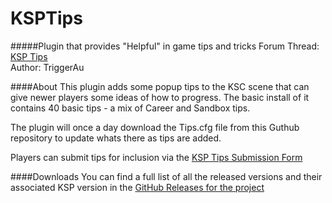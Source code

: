KSPTips
=======
#####Plugin that provides "Helpful" in game tips and tricks 
Forum Thread: [KSP Tips](http://forum.kerbalspaceprogram.com/threads/)  
Author: TriggerAu

####About
This plugin adds some popup tips to the KSC scene that can give newer players some ideas of how to progress. The basic install of it contains 40 basic tips - a mix of Career and Sandbox tips.

The plugin will once a day download the Tips.cfg file from this Guthub repository to update whats there as tips are added.

Players can submit tips for inclusion via the [KSP Tips Submission Form](https://docs.google.com/forms/d/124jXER4WyRnAx6W23FRr4m8D3TkFQGUCSefkH0q44Xg/viewform)

####Downloads
You can find a full list of all the released versions and their associated KSP version in the [GitHub Releases for the project](https://github.com/TriggerAu/KSPTips/releases)
